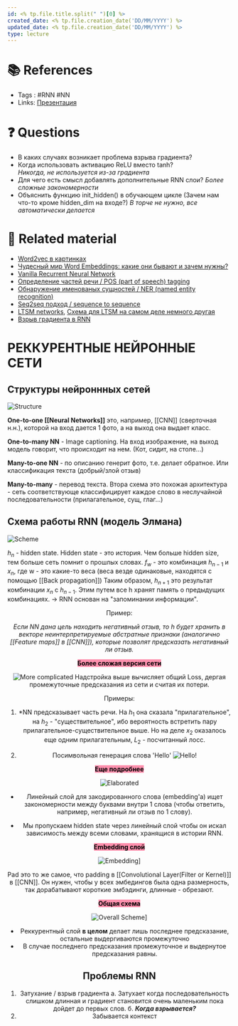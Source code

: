 ```yaml
---
id: <% tp.file.title.split(" ")[0] %>
created_date: <% tp.file.creation_date('DD/MM/YYYY') %>
updated_date: <% tp.file.creation_date('DD/MM/YYYY') %>
type: lecture
---
```


# 📚 References 
- Tags :  #RNN #NN
- Links:  [Презентация](https://github.com/Elbrus-DataScience/ds-phase-2/blob/master/slides/RNN.pdf)

# ❓ Questions
- В каких случаях возникает проблема взрыва градиента?
- Когда использовать активацию ReLU вместо tanh?  
*Никогда, не используется из-за градиента*
- Для чего есть смысл добавлять дополнительные RNN слои? 
*Более сложные закономерности*
- Объяснить функцию init_hidden() в обучающем цикле (Зачем нам что-то кроме hidden_dim на входе?)
*В торче не нужно, все автоматически делается*

# 🔗 Related material
-  [Word2vec в картинках](https://habr.com/ru/post/446530/)
- [Чудесный мир Word Embeddings: какие они бывают и зачем нужны?](https://habr.com/ru/company/ods/blog/329410/)
- [Vanilla Recurrent Neural Network](https://calvinfeng.gitbook.io/machine-learning-notebook/supervised-learning/recurrent-neural-network/recurrent_neural_networks)
- [Определение частей речи / POS (part of speech) tagging](https://becominghuman.ai/part-of-speech-tagging-tutorial-with-the-keras-deep-learning-library-d7f93fa05537)
- [Обнаружение именованых сущностей / NER (named entity recognition)](https://habr.com/ru/company/abbyy/blog/449514/)
- [Seq2seq подход / sequence to sequence](https://habr.com/ru/post/440472/)
- [LTSM networks](https://subscription.packtpub.com/book/big_data_and_business_intelligence/9781788399906/10/ch10lvl1sec62/implementation-of-the-language-model), [Схема для LTSM на самом деле немного другая](https://elbrus-ds-cheatsheets.streamlit.app/%F0%9F%82%93_rnn)
- [Взрыв градиента в RNN](https://gblobscdn.gitbook.com/assets%2F-LIA3amopGH9NC6Rf0mA%2F-M4bJ-IWAKzglR0XHFwU%2F-M4bJ2qhkeQ1-xH49LhY%2Frnn-gradient-flow.png?alt=media)



# РЕККУРЕНТНЫЕ НЕЙРОННЫЕ СЕТИ
## Структуры нейроннных сетей

![Structure](imgs/1.png)

**One-to-one [[Neural Networks]]** это, например, [[CNN]] (сверточная н.н.), которой на вход дается 1 фото, а на выход она выдает класс.

**One-to-many NN** - Image captioning. На вход изображение, на выход модель говорит, что происходит на нем. (Кот, сидит, на столе...)

**Many-to-one NN** -  по описанию генерит фото, т.е. делает обратное. Или классификация текста (добрый/злой отзыв)

**Many-to-many** - перевод текста. Втора схема это похожая архитектура - сеть соответствующе классифицирует каждое слово в неслучайной последовательности (прилагательное, сущ, глаг...)
## Схема работы RNN (модель Элмана)

![Scheme](imgs/2.png)

$h_{n}$ - hidden state. Hidden state - это история. Чем больше hidden size, тем больше сеть помнит о прошлых словах.
$f_{w}$  - это комбинация  $h_{n-1}$ и $x_{n}$, где w - это какие-то веса (веса везде одинаковые, находятся с помощью [[Back propagation]])
Таким образом, $h_{n+1}$ это результат комбинации $x_{n}$ c $h_{n-1}$.  Этим путем все h хранят память о предыдущих комбинациях. -> RNN основан на "запоминании информации".

<center>Пример: <center>

*Если NN дана цель находить негативный отзыв, то h будет хранить в векторе неинтерпретируемые абстратные признаки (аналогично [[Feature maps]] в [[CNN]]), которые позволят предсказать негативный ли отзыв.*

<mark style="background: #FF5582A6;">**Более сложая версия сети** 
</mark>

![More complicated](imgs/3.png)
Надстройка выше вычисляет общий Loss, дергая промежуточные предсказания из сети и считая их потери.

<center>Примеры: <center>

1) *NN предсказывает часть речи. На $h_{1}$ она сказала "прилагательное", на $h_{2}$ - "существительное", ибо вероятность встретить пару прилагательное-существительное выше. Но на деле $x_{2}$ оказалось еще одним прилагательным, $L_{2}$ - посчитанный лосс.

2) Посимвольная генерация слова 'Hello'
![Hello!](imgs/4.png)

<mark style="background: #FF5582A6;">**Еще подробнее**</mark>

![Elaborated](imgs/5.png)

- Линейный слой для закодированного слова (embedding'a) ищет закономерности между буквами внутри 1 слова (чтобы ответить, например, негативный ли отзыв по 1 слову).

- Мы пропускаем hidden state через линейный слой чтобы он искал зависимость между всеми словами, хранящися в истории RNN.

<mark style="background: #FF5582A6;">**Embedding слой**</mark>

![Embedding](imgs/6.png)]

Pad это то же самое, что padding в [[Convolutional Layer(Filter or Kernel)]] в [[CNN]]. Он нужен, чтобы у всех эмбедингов была одна размерность, так дорабатывают короткие эмбэдинги, длинные - обрезают.

<mark style="background: #FF5582A6;">**Общая схема**</mark>

![Overall Scheme](imgs/7.png)]

- Реккурентный слой **в целом** делает лишь последнее предсказание, остальные выдергиваются промежуточно
- В случае последнего предсказания промежуточное и выдернутое предсказания равны.

## Проблемы RNN

1. Затухание / взрыв градиента
а. Затухает когда последовательность слишком длинная и градиент становится очень маленьким пока дойдет до первых слов.
б. ***Когда взрывается?***
2. Забывается контекст
